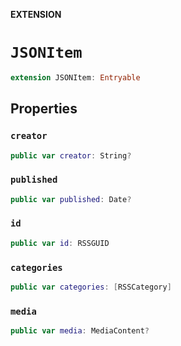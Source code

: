**EXTENSION**

# `JSONItem`
```swift
extension JSONItem: Entryable
```

## Properties
### `creator`

```swift
public var creator: String?
```

### `published`

```swift
public var published: Date?
```

### `id`

```swift
public var id: RSSGUID
```

### `categories`

```swift
public var categories: [RSSCategory]
```

### `media`

```swift
public var media: MediaContent?
```
